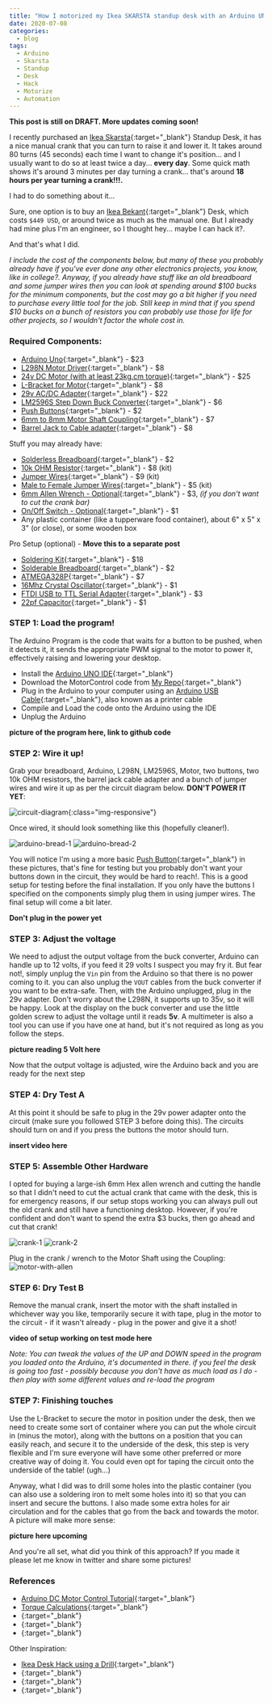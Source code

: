 ```yaml
---
title: "How I motorized my Ikea SKARSTA standup desk with an Arduino UNO"
date: 2020-07-08
categories:
  - blog
tags:
  - Arduino
  - Skarsta
  - Standup
  - Desk
  - Hack
  - Motorize
  - Automation
---
```


**This post is still on DRAFT. More updates coming soon!**

I recently purchased an [Ikea Skarsta](https://www.ikea.com/us/en/p/skarsta-desk-sit-stand-beige-white-s19324815/){:target="_blank"} Standup Desk, it has a nice manual crank that you can turn to raise it and lower it. It takes around 80 turns (45 seconds) each time I want to change it's position... and I usually want to do so at least twice a day... **every day**. Some quick math shows it's around 3 minutes per day turning a crank... that's around **18 hours per year turning a crank!!!.**

I had to do something about it...

Sure, one option is to buy an [Ikea Bekant](https://www.ikea.com/us/en/p/bekant-desk-sit-stand-white-s49022538/){:target="_blank"} Desk, which costs `$449 USD`, or around twice as much as the manual one. 
But I already had mine plus I'm an engineer, so I thought hey... maybe I can hack it?.

And that's what I did.

*I include the cost of the components below, but many of these you probably already have if you've ever done any other electronics projects, you know, like in college?. Anyway, if you already have stuff like an old breadboard and some jumper wires then you can look at spending around $100 bucks for the minimum components, but the cost may go a bit higher if you need to purchase every little tool for the job. Still keep in mind that if you spend $10 bucks on a bunch of resistors you can probably use those for life for other projects, so I wouldn't factor the whole cost in.*


### Required Components:
- [Arduino Uno](https://www.amazon.com/dp/B008GRTSV6/ref=cm_sw_em_r_mt_dp_U_dxObFb4V7WQ6P){:target="_blank"} - $23
- [L298N Motor Driver](https://www.amazon.com/dp/B01M29YK5U/ref=cm_sw_em_r_mt_dp_U_vwObFbCN4ZHKT){:target="_blank"} - $8
- [24v DC Motor (with at least 23kg.cm torque)](https://www.pololu.com/product/4683){:target="_blank"} - $25
- [L-Bracket for Motor](https://www.pololu.com/product/1084){:target="_blank"} - $8
- [29v AC/DC Adapter](https://www.amazon.com/dp/B07WSYSX6F/ref=cm_sw_em_r_mt_dp_U_XAObFbEEGQCMQ){:target="_blank"} - $22
- [LM2596S Step Down Buck Converter](https://www.amazon.com/dp/B07CVBG8CT/ref=cm_sw_em_r_mt_dp_U_5AObFb45EW83Q){:target="_blank"} - $6
- [Push Buttons](https://www.amazon.com/dp/B07F24Y1TB/ref=cm_sw_em_r_mt_dp_U_jHObFb4RMAZBK){:target="_blank"} - $2
- [6mm to 8mm Motor Shaft Coupling](https://www.amazon.com/dp/B06X99P2XK/ref=cm_sw_em_r_mt_dp_U_gJObFbAGVMFC8){:target="_blank"} - $7
- [Barrel Jack to Cable adapter](https://www.amazon.com/dp/B07C61434H/ref=cm_sw_em_r_mt_dp_U_zEPbFb5WK2E0J){:target="_blank"} - $8


Stuff you may already have:
- [Solderless Breadboard](https://www.amazon.com/dp/B07PCJP9DY/ref=cm_sw_em_r_mt_dp_U_SFObFbWAXDA0X){:target="_blank"} - $2
- [10k OHM Resistor](https://www.amazon.com/dp/B07QXP4KVZ/ref=cm_sw_em_r_mt_dp_U_eOObFbBDE0Y8X){:target="_blank"} - $8 (kit)
- [Jumper Wires](https://www.amazon.com/dp/B081H2JQRV/ref=cm_sw_em_r_mt_dp_U_LJObFbQACVC1N){:target="_blank"} - $9 (kit)
- [Male to Female Jumper Wires](https://www.amazon.com/dp/B07GD2BWPY/ref=cm_sw_em_r_mt_dp_U_LQObFb5W131WT){:target="_blank"} - $5 (kit)
- [6mm Allen Wrench - Optional](https://www.amazon.com/dp/B0006HB20Y/ref=cm_sw_em_r_mt_dp_U_0AObFb1Y2MJH0){:target="_blank"} - $3, *(if you don't want to cut the crank bar)*
- [On/Off Switch - Optional](https://www.amazon.com/dp/B071Y7SMVQ/ref=cm_sw_em_r_mt_dp_U_jEObFbB8SQWXJ){:target="_blank"} - $1
- Any plastic container (like a tupperware food container), about 6" x 5" x 3" (or close), or some wooden box

Pro Setup (optional) - **Move this to a separate post**
- [Soldering Kit](https://www.amazon.com/dp/B07GTGGLXN/ref=cm_sw_em_r_mt_dp_U_TRObFb0JFGGWQ){:target="_blank"} - $18
- [Solderable Breadboard](https://www.amazon.com/gp/product/B07ZV8FWM4/ref=ppx_yo_dt_b_asin_title_o08_s01?ie=UTF8&psc=1){:target="_blank"} - $2
- [ATMEGA328P](https://www.amazon.com/dp/B007SH0D0A/ref=cm_sw_em_r_mt_dp_U_HTObFbWK427VX){:target="_blank"} - $7
- [16Mhz Crystal Oscillator](https://www.amazon.com/dp/B0816FWKNT/ref=cm_sw_em_r_mt_dp_U_JTObFbTGDA42T){:target="_blank"} - $1
- [FTDI USB to TTL Serial Adapter](https://www.amazon.com/dp/B07XF2SLQ1/ref=cm_sw_em_r_mt_dp_U_LTObFbB347AW2){:target="_blank"} - $3
- [22pf Capacitor](https://www.amazon.com/dp/B083WQNRDK/ref=cm_sw_em_r_mt_dp_U_PTObFbG2Z1XT1){:target="_blank"} - $1

### STEP 1: Load the program!

The Arduino Program is the code that waits for a button to be pushed, when it detects it, it sends the appropriate PWM signal to the motor to power it, effectively raising and lowering your desktop.

- Install the [Arduino UNO IDE](https://www.arduino.cc/en/main/software){:target="_blank"}
- Download the MotorControl code from [My Repo](https://github.com/cesar-moya/arduino-power-desktop){:target="_blank"}
- Plug in the Arduino to your computer using an [Arduino USB Cable](https://www.amazon.com/dp/B00NH11KIK/ref=cm_sw_em_r_mt_dp_U_FwPbFbTJJVCYX){:target="_blank"}, also known as a printer cable
- Compile and Load the code onto the Arduino using the IDE
- Unplug the Arduino

**picture of the program here, link to github code**

### STEP 2: Wire it up!
Grab your breadboard, Arduino, L298N, LM2596S, Motor, two buttons, two 10k OHM resistors, the barrel jack cable adapter and a bunch of jumper wires and wire it up as per the circuit diagram below. **DON'T POWER IT YET**:

![circuit-diagram](/assets/images/motorizing-standup-desk/circuit-diagram.png){:class="img-responsive"}

Once wired, it should look something like this (hopefully cleaner!).

![arduino-bread-1](/assets/images/motorizing-standup-desk/arduino-bread-1.jpg)
![arduino-bread-2](/assets/images/motorizing-standup-desk/arduino-bread-2.jpg)

You will notice I'm using a more basic [Push Button](https://www.amazon.com/dp/B07WF76VHT/ref=cm_sw_em_r_mt_dp_U_CHPbFbSWMNNYM){:target="_blank"} in these pictures, that's fine for testing but you probably don't want your buttons down in the circuit, they would be hard to reach!. This is a good setup for testing before the final installation. If you only have the buttons I specified on the components simply plug them in using jumper wires. The final setup will come a bit later.

**Don't plug in the power yet**

### STEP 3: Adjust the voltage
We need to adjust the output voltage from the buck converter, Arduino can handle up to 12 volts, if you feed it 29 volts I suspect you may fry it. But fear not!, simply unplug the `Vin` pin from the Arduino so that there is no power coming to it. you can also unplug the `VOUT` cables from the buck converter if you want to be extra-safe.
Then, with the Arduino unplugged, plug in the 29v adapter. Don't worry about the L298N, it supports up to 35v, so it will be happy. Look at the display on the buck converter and use the little golden screw to adjust the voltage until it reads **5v**. A multimeter is also a tool you can use if you have one at hand, but it's not required as long as you follow the steps.

**picture reading 5 Volt here**

Now that the output voltage is adjusted, wire the Arduino back and you are ready for the next step

### STEP 4: Dry Test A

At this point it should be safe to plug in the 29v power adapter onto the circuit (make sure you followed STEP 3 before doing this). The circuits should turn on and if you press the buttons the motor should turn.

**insert video here**

### STEP 5: Assemble Other Hardware

I opted for buying a large-ish 6mm Hex allen wrench and cutting the handle so that I didn't need to cut the actual crank that came with the desk, this is for emergency reasons, if our setup stops working you can always pull out the old crank and still have a functioning desktop. However, if you're confident and don't want to spend the extra $3 bucks, then go ahead and cut that crank!

![crank-1](/assets/images/motorizing-standup-desk/crank-1.jpg)
![crank-2](/assets/images/motorizing-standup-desk/crank-2.jpg)

Plug in the crank / wrench to the Motor Shaft using the Coupling:
![motor-with-allen](/assets/images/motorizing-standup-desk/motor-with-allen.jpg)

### STEP 6: Dry Test B

Remove the manual crank, insert the motor with the shaft installed in whichever way you like, temporarily secure it with tape, plug in the motor to the circuit - if it wasn't already - plug in the power and give it a shot!

**video of setup working on test mode here**

*Note: You can tweak the values of the UP and DOWN speed in the program you loaded onto the Arduino, it's documented in there. if you feel the desk is going too fast - possibly because you don't have as much load as I do - then play with some different values and re-load the program*

### STEP 7: Finishing touches

Use the L-Bracket to secure the motor in position under the desk, then we need to create some sort of container where you can put the whole circuit in (minus the motor), along with the buttons on a position that you can easily reach, and secure it to the underside of the desk, this step is very flexible and I'm sure everyone will have some other preferred or more creative way of doing it. You could even opt for taping the circuit onto the underside of the table! (ugh...)

Anyway, what I did was to drill some holes into the plastic container (you can also use a soldering iron to melt some holes into it) so that you can insert and secure the buttons. I also made some extra holes for air circulation and for the cables that go from the back and towards the motor. A picture will make more sense:

**picture here upcoming**

And you're all set, what did you think of this approach? If you made it please let me know in twitter and share some pictures!

### References

- [Arduino DC Motor Control Tutorial](https://howtomechatronics.com/tutorials/arduino/arduino-dc-motor-control-tutorial-l298n-pwm-h-bridge/){:target="_blank"}
- [Torque Calculations](https://www.precisionmicrodrives.com/content/torque-calculations-for-gearmotor-applications/){:target="_blank"}
- [](){:target="_blank"}
- [](){:target="_blank"}
- [](){:target="_blank"}

Other Inspiration:
- [Ikea Desk Hack using a Drill](https://hackcorrelation.blogspot.com/2015/09/ikea-skarsta-sitstanding-desk-hack.html){:target="_blank"}
- [](){:target="_blank"}
- [](){:target="_blank"}
- [](){:target="_blank"}



